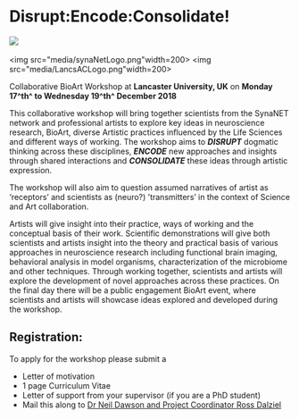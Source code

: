 # Disrupt:Encode:Consolidate!

<img src="https://upload.wikimedia.org/wikipedia/commons/thumb/7/75/Rat_primary_cortical_neuron_culture%2C_deconvolved_z-stack_overlay_%2830614937102%29.jpg/299px-Rat_primary_cortical_neuron_culture%2C_deconvolved_z-stack_overlay_%2830614937102%29.jpg" width=400>

<img src="media/synaNetLogo.png"width=200>
<img src="media/LancsACLogo.png"width=200>

Collaborative BioArt Workshop at **Lancaster University, UK** on **Monday 17^th^ to Wednesday 19^th^ December 2018**

This collaborative workshop will bring together scientists from the SynaNET network and professional artists to explore key ideas in neuroscience research, BioArt, diverse Artistic practices influenced by the Life Sciences and different ways of working. The workshop aims to ***DISRUPT*** dogmatic thinking across these disciplines, ***ENCODE*** new approaches and insights through shared interactions and ***CONSOLIDATE*** these ideas through artistic expression.

The workshop will also aim to question assumed narratives of artist as ‘receptors’ and scientists as (neuro?) ’transmitters’ in the context of Science and Art collaboration.

Artists will give insight into their practice, ways of working and the conceptual basis of their work. Scientific demonstrations will give both scientists and artists insight into the theory and practical basis of various approaches in neuroscience research including functional brain imaging, behavioral analysis in model organisms, characterization of the microbiome and other techniques. Through working together, scientists and artists will explore the development of novel approaches across these practices. On the final day there will be a public engagement BioArt event, where scientists and artists will showcase ideas explored and developed during the workshop.

## Registration:

To apply for the workshop please submit a
 * Letter of motivation 
 * 1 page Curriculum Vitae
 * Letter of support from your supervisor (if you are a PhD student) 
 * Mail this along to <a href="n.dawson1@lancaster.ac.uk?subject=Disrupt, Encode, Consolidate Enquiry&bcc=r.dalziel@lancaster.ac.uk">Dr Neil Dawson and Project Coordinator Ross Dalziel</a>
 
